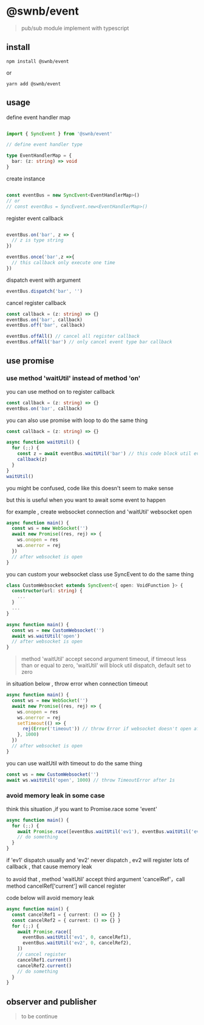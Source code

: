 # @swnb/event

> pub/sub module implement with typescript

## install

```shell
npm install @swnb/event
```

or

```shell
yarn add @swnb/event
```

## usage

define event handler map

```typescript

import { SyncEvent } from '@swnb/event'

// define event handler type

type EventHandlerMap = {
  bar: (z: string) => void
}

```

create instance

```typescript

const eventBus = new SyncEvent<EventHandlerMap>()
// or
// const eventBus = SyncEvent.new<EventHandlerMap>()
```

register event callback

```typescript

eventBus.on('bar', z => {
  // z is type string
})

eventBus.once('bar',z =>{
  // this callback only execute one time
})

```

dispatch event with argument

```typescript
eventBus.dispatch('bar', '')
```

cancel register callback

```typescript
const callback = (z: string) => {}
eventBus.on('bar', callback)
eventBus.off('bar', callback)

eventBus.offAll() // cancel all register callback
eventBus.offAll('bar') // only cancel event type bar callback
```

## use promise

### use method 'waitUtil' instead of method 'on'

you can use method on to register callback

```typescript
const callback = (z: string) => {}
eventBus.on('bar', callback)
```

you can also use promise with loop to do the same thing

```typescript
const callback = (z: string) => {}

async function waitUtil() {
  for (;;) {
    const z = await eventBus.waitUtil('bar') // this code block util eventBus dispatch event 'bar'
    callback(z)
  }
}
waitUtil()
```

you might be confused, code like this doesn't seem to make sense

but this is useful when you want to await some event to happen  

for example , create websocket connection and 'waitUtil' websocket open

```typescript
async function main() {
  const ws = new WebSocket('')
  await new Promise((res, rej) => {
    ws.onopen = res
    ws.onerror = rej
  })
  // after websocket is open 
}
```

you can custom your websocket class use SyncEvent to do the same thing

```typescript
class CustomWebsocket extends SyncEvent<{ open: VoidFunction }> {
  constructor(url: string) {
    ...
  }
  ...
}

async function main() {
  const ws = new CustomWebsocket('')
  await ws.waitUtil('open')
  // after websocket is open 
}
```

> method 'waitUtil' accept second argument timeout, if timeout less than or equal to zero, 'waitUtil' will block util dispatch, default set to zero

in situation below , throw error when connection timeout

```typescript
async function main() {
  const ws = new WebSocket('')
  await new Promise((res, rej) => {
    ws.onopen = res
    ws.onerror = rej
    setTimeout(() => {
      rej(Error('timeout')) // throw Error if websocket doesn't open after 1s
    }, 1000)
  })
  // after websocket is open
}
```

you can use waitUtil with timeout to do the same thing

```typescript
const ws = new CustomWebsocket('')
await ws.waitUtil('open', 1000) // throw TimeoutError after 1s
```

### avoid memory leak in some case

think this situation ,if you want to Promise.race some 'event'

```typescript
async function main() {
  for (;;) {
    await Promise.race([eventBus.waitUtil('ev1'), eventBus.waitUtil('ev2')])
    // do something
  }
}
```

if 'ev1' dispatch usually and 'ev2' never dispatch , ev2 will register lots of callback , that cause memory leak

to avoid that , method 'waitUtil' accept third argument 'cancelRef'，call method cancelRef['current'] will cancel register

code below will avoid memory leak

```typescript
async function main() {
  const cancelRef1 = { current: () => {} }
  const cancelRef2 = { current: () => {} }
  for (;;) {
    await Promise.race([
      eventBus.waitUtil('ev1', 0, cancelRef1),
      eventBus.waitUtil('ev2', 0, cancelRef2),
    ])
    // cancel register
    cancelRef1.current() 
    cancelRef2.current()
    // do something
  }
}
```

## observer and publisher

> to be continue
